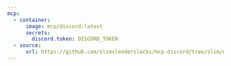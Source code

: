 ```yaml
---
mcp:
  - container:
      image: mcp/discord:latest
      secrets:
        discord.token: DISCORD_TOKEN
  - source:
      url: https://github.com/slimslenderslacks/mcp-discord/tree/slim/docker
---
```

